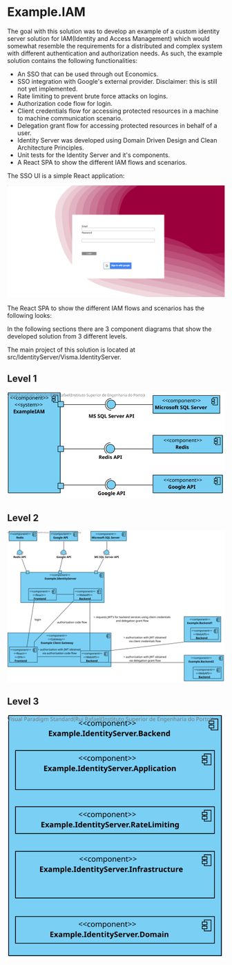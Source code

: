 # Example.IAM
The goal with this solution was to develop an example of a custom identity server solution for IAM(Identity and Access Management) which  would somewhat resemble the requirements for a distributed and complex system with different authentication and authorization needs. As such, the example solution contains the following functionalities:

- An SSO that can be used through out Economics.
- SSO integration with Google's external provider. Disclaimer: this is still not yet implemented.
- Rate limiting to prevent brute force attacks on logins.
- Authorization code flow for login.
- Client credentials flow for accessing protected resources in a machine to machine communication scenario.
- Delegation grant flow for accessing protected resources in behalf of a user.
- Identity Server was developed using Domain Driven Design and Clean Architecture Principles.
- Unit tests for the Identity Server and it's components.
- A React SPA to show the different IAM flows and scenarios.

The SSO UI is a simple React application:

![ReactLogin](./docs/images/Login.png)

The React SPA to show the different IAM flows and scenarios has the following looks:

In the following sections there are 3 component diagrams that show the developed solution from 3 different levels.

The main project of this solution is located at src/IdentityServer/Visma.IdentityServer.

## Level 1

<img src="./docs/images/Level1.svg">

## Level 2
<img src="./docs/images/Level2.svg">

## Level 3
<img src="./docs/images/Level3.svg">